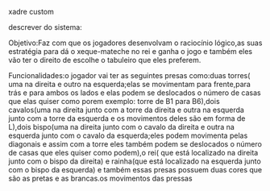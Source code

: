 xadre custom

descrever do sistema:

Objetivo:Faz com que os jogadores desenvolvam o raciocínio lógico,as suas estratégia para dá o xeque-mateche no rei e ganha o jogo e também eles vão ter o direito  de escolhe o tabuleiro que eles preferem.

Funcionalidades:o jogador vai ter as seguintes presas como:duas torres( uma na direita e outro na esquerda;elas se movimentam para frente,para trás e para ambos os lados e elas podem se deslocados o número de casas que elas quiser como porem exemplo: torre de B1 para B6),dois cavalos(uma na direita junto com a torre da direita e outra na esquerda junto com a torre da esquerda e os movimentos deles são em forma de L),dois bispo(uma na direita junto com o cavalo da direita e outra na esquerda junto com o cavalo da esquerda;eles podem movimenta pelas diagonais e assim com a torre eles também podem se deslocados o número de casas que eles quiser como podem),o rei( que está localizado na direita junto com o bispo da direita) e rainha(que está localizado na esquerda junto com o bispo da esquerda) e também essas presas possuem duas cores que são as pretas e as brancas.os movimentos das pressas   

